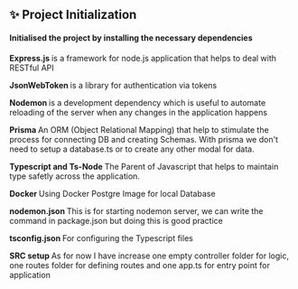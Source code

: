 <h2> ✨ Project Initialization</h2>
<h4>Initialised the project by installing the necessary dependencies</h4>
<p> <b> Express.js </b> is a framework for node.js application that helps to deal with RESTful API <p>
<p> <b> JsonWebToken </b> is a library for authentication via tokens</p>
<p> <b> Nodemon </b> is a development dependency  which is useful to automate  reloading of the server when any changes in the application happens </p>
<p> <b> Prisma </b> An ORM (Object Relational Mapping) that help to stimulate the process for connecting DB and creating Schemas. With prisma we don't need to setup a database.ts or to create any other modal for data.</p>
<p> <b> Typescript and Ts-Node </b> The Parent of Javascript that helps to maintain type safetly across the application.
<p> <b> Docker </b> Using Docker Postgre Image for local Database
<p> <b> nodemon.json </b> This is for starting nodemon server, we can write the command in package.json but doing this is good practice</p>
<p> <b> tsconfig.json </b> For configuring the Typescript files

<p> <b> SRC setup </b> As for now I have increase one empty controller folder for logic, one routes folder for defining routes and one app.ts for entry point for application

